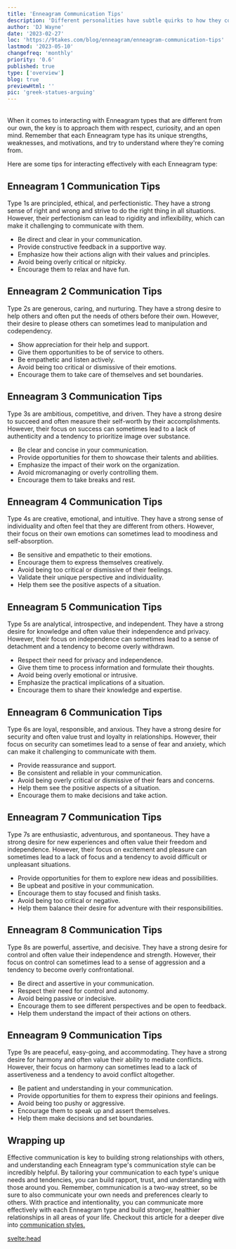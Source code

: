 ```yaml
---
title: 'Enneagram Communication Tips'
description: 'Different personalities have subtle quirks to how they communicate, here are some tips to optimize your communication with them'
author: 'DJ Wayne'
date: '2023-02-27'
loc: 'https://9takes.com/blog/enneagram/enneagram-communication-tips'
lastmod: '2023-05-10'
changefreq: 'monthly'
priority: '0.6'
published: true
type: ['overview']
blog: true
previewHtml: ''
pic: 'greek-statues-arguing'
---
```


<script>
	import  PopCard  from "../../lib/components/atoms/PopCard.svelte";
</script>
<div
	style="display: flex;
    justify-content: center;
margin: 1rem 0;
	margin: 1rem 0;
	"
>
    <PopCard
    	image={`/blogs/greek-statues-arguing.webp`}
    	showIcon={false}
    	text="Enneagram type communication tips"
    	tint={true}
		aspectRatio={'1'}
    	subtext=""
    />
</div>

<p class="firstLetter">When it comes to interacting with Enneagram types that are different from our own, the key is to approach them with respect, curiosity, and an open mind. Remember that each Enneagram type has its unique strengths, weaknesses, and motivations, and try to understand where they're coming from. </p>
Here are some tips for interacting effectively with each Enneagram type:

## Enneagram 1 Communication Tips

Type 1s are principled, ethical, and perfectionistic. They have a strong sense of right and wrong and strive to do the right thing in all situations. However, their perfectionism can lead to rigidity and inflexibility, which can make it challenging to communicate with them.

- Be direct and clear in your communication.
- Provide constructive feedback in a supportive way.
- Emphasize how their actions align with their values and principles.
- Avoid being overly critical or nitpicky.
- Encourage them to relax and have fun.

## Enneagram 2 Communication Tips

Type 2s are generous, caring, and nurturing. They have a strong desire to help others and often put the needs of others before their own. However, their desire to please others can sometimes lead to manipulation and codependency.

- Show appreciation for their help and support.
- Give them opportunities to be of service to others.
- Be empathetic and listen actively.
- Avoid being too critical or dismissive of their emotions.
- Encourage them to take care of themselves and set boundaries.

## Enneagram 3 Communication Tips

Type 3s are ambitious, competitive, and driven. They have a strong desire to succeed and often measure their self-worth by their accomplishments. However, their focus on success can sometimes lead to a lack of authenticity and a tendency to prioritize image over substance.

- Be clear and concise in your communication.
- Provide opportunities for them to showcase their talents and abilities.
- Emphasize the impact of their work on the organization.
- Avoid micromanaging or overly controlling them.
- Encourage them to take breaks and rest.

## Enneagram 4 Communication Tips

Type 4s are creative, emotional, and intuitive. They have a strong sense of individuality and often feel that they are different from others. However, their focus on their own emotions can sometimes lead to moodiness and self-absorption.

- Be sensitive and empathetic to their emotions.
- Encourage them to express themselves creatively.
- Avoid being too critical or dismissive of their feelings.
- Validate their unique perspective and individuality.
- Help them see the positive aspects of a situation.

## Enneagram 5 Communication Tips

Type 5s are analytical, introspective, and independent. They have a strong desire for knowledge and often value their independence and privacy. However, their focus on independence can sometimes lead to a sense of detachment and a tendency to become overly withdrawn.

- Respect their need for privacy and independence.
- Give them time to process information and formulate their thoughts.
- Avoid being overly emotional or intrusive.
- Emphasize the practical implications of a situation.
- Encourage them to share their knowledge and expertise.

## Enneagram 6 Communication Tips

Type 6s are loyal, responsible, and anxious. They have a strong desire for security and often value trust and loyalty in relationships. However, their focus on security can sometimes lead to a sense of fear and anxiety, which can make it challenging to communicate with them.

- Provide reassurance and support.
- Be consistent and reliable in your communication.
- Avoid being overly critical or dismissive of their fears and concerns.
- Help them see the positive aspects of a situation.
- Encourage them to make decisions and take action.

## Enneagram 7 Communication Tips

Type 7s are enthusiastic, adventurous, and spontaneous. They have a strong desire for new experiences and often value their freedom and independence. However, their focus on excitement and pleasure can sometimes lead to a lack of focus and a tendency to avoid difficult or unpleasant situations.

- Provide opportunities for them to explore new ideas and possibilities.
- Be upbeat and positive in your communication.
- Encourage them to stay focused and finish tasks.
- Avoid being too critical or negative.
- Help them balance their desire for adventure with their responsibilities.

## Enneagram 8 Communication Tips

Type 8s are powerful, assertive, and decisive. They have a strong desire for control and often value their independence and strength. However, their focus on control can sometimes lead to a sense of aggression and a tendency to become overly confrontational.

- Be direct and assertive in your communication.
- Respect their need for control and autonomy.
- Avoid being passive or indecisive.
- Encourage them to see different perspectives and be open to feedback.
- Help them understand the impact of their actions on others.

## Enneagram 9 Communication Tips

Type 9s are peaceful, easy-going, and accommodating. They have a strong desire for harmony and often value their ability to mediate conflicts. However, their focus on harmony can sometimes lead to a lack of assertiveness and a tendency to avoid conflict altogether.

- Be patient and understanding in your communication.
- Provide opportunities for them to express their opinions and feelings.
- Avoid being too pushy or aggressive.
- Encourage them to speak up and assert themselves.
- Help them make decisions and set boundaries.

## Wrapping up

Effective communication is key to building strong relationships with others, and understanding each Enneagram type's communication style can be incredibly helpful. By tailoring your communication to each type's unique needs and tendencies, you can build rapport, trust, and understanding with those around you. Remember, communication is a two-way street, so be sure to also communicate your own needs and preferences clearly to others. With practice and intentionality, you can communicate more effectively with each Enneagram type and build stronger, healthier relationships in all areas of your life. Checkout this article for a deeper dive into <a href="enneagram-communication-tips" >communication styles.</a>

<svelte:head>

<meta property="og:image" content="https://9takes.com/blogs/greek-statues-arguing.webp" />
  <link rel="canonical" href="https://9takes.com/blog/enneagram/enneagram-communication-tips">
  <script type="application/ld+json">
  {
    "@context": "http://schema.org",
  "@graph": [
  {
  "@type": "Article",
  "mainEntityOfPage": {
    "@type": "WebPage",
    "@id": "https://9takes.com/blog/enneagram/enneagram-communication-tips"
  },
  "headline": "Enneagram Communication Tips",
  "image": "https://9takes.com/brand/darkRubix.png",
  "author": {
        "@type": "Person",
        "name": "DJ Wayne",
        "sameAs": [
          {
            "@id": "https://www.instagram.com/djwayne3/"
          },
          {
            "@id": "https://twitter.com/djwayne3"
          }
        ]
      },
      "mentions": {
        "@type": "Thing",
        "name": "Enneagram"
      },
      "publisher": {
          "@type": "Organization",
          "sameAs": [
            {
              "@id": "https://www.instagram.com/9takesdotcom/"
            },
            {
              "@id": "https://twitter.com/9takesdotcom"
            }
          ],
        "logo": {
          "@type": "ImageObject",
          "url": {
            "@id": "https://9takes.com/brand/darkRubix.png"
          }
        },
        "name": "9takes"
      }
  "datePublished": "2023-02-27",
  "dateModified": "2023-04-17",
  "description": "This article provides communication tips for each Enneagram type, helping individuals understand how to interact effectively with different personality types."
  },
  {
      "@type": "FAQPage",
      "mainEntity": [
        {
          "@type": "Question",
          "name": "How should one communicate with Enneagram Type 1?",
          "acceptedAnswer": {
            "@type": "Answer",
            "text": "Be direct and clear in your communication. Provide constructive feedback in a supportive way. Emphasize how their actions align with their values and principles. Avoid being overly critical or nitpicky. Encourage them to relax and have fun."
          }
        },
        {
          "@type": "Question",
          "name": "How should one communicate with Enneagram Type 2?",
          "acceptedAnswer": {
            "@type": "Answer",
            "text": "Show appreciation for their help and support. Give them opportunities to be of service to others. Be empathetic and listen actively. Avoid being too critical or dismissive of their emotions. Encourage them to take care of themselves and set boundaries."
          }
        },
        {
          "@type": "Question",
          "name": "How should one communicate with Enneagram Type 3?",
          "acceptedAnswer": {
            "@type": "Answer",
            "text": "Be clear and concise in your communication. Provide opportunities for them to showcase their talents and abilities. Emphasize the impact of their work on the organization. Avoid micromanaging or overly controlling them. Encourage them to take breaks and rest."
          }
        },
        {
          "@type": "Question",
          "name": "How should one communicate with Enneagram Type 4?",
          "acceptedAnswer": {
            "@type": "Answer",
            "text": "Be sensitive and empathetic to their emotions. Encourage them to express themselves creatively. Avoid being too critical or dismissive of their feelings. Validate their unique perspective and individuality. Help them see the positive aspects of a situation."
          }
        },
        {
          "@type": "Question",
          "name": "How should one communicate with Enneagram Type 5?",
          "acceptedAnswer": {
            "@type": "Answer",
            "text": "Respect their need for privacy and independence. Give them time to process information and formulate their thoughts. Avoid being overly emotional or intrusive. Emphasize the practical implications of a situation. Encourage them to share their knowledge and expertise."
          }
        },
        {
          "@type": "Question",
          "name": "How should one communicate with Enneagram Type 6?",
          "acceptedAnswer": {
            "@type": "Answer",
            "text": "Provide reassurance and support. Be consistent and reliable in your communication. Avoid being overly critical or dismissive of their fears and concerns. Help them see the positive aspects of a situation. Encourage them to make decisions and take action."
          }
        },
        {
          "@type": "Question",
          "name": "How should one communicate with Enneagram Type 7?",
          "acceptedAnswer": {
            "@type": "Answer",
            "text": "Provide opportunities for them to explore new ideas and possibilities. Be upbeat and positive in your communication. Encourage them to stay focused and finish tasks. Avoid being too critical or negative. Help them balance their desire for adventure with their responsibilities."
          }
        },
        {
          "@type": "Question",
          "name": "How should one communicate with Enneagram Type 8?",
          "acceptedAnswer": {
            "@type": "Answer",
            "text": "Be direct and assertive in your communication. Respect their need for control and autonomy. Avoid being passive or indecisive. Encourage them to see different perspectives and be open to feedback. Help them understand the impact of their actions on others."
          }
        },
        {
          "@type": "Question",
          "name": "How should one communicate with Enneagram Type 9?",
          "acceptedAnswer": {
            "@type": "Answer",
            "text": "Be patient and understanding in your communication. Provide opportunities for them to express their opinions and feelings. Avoid being too pushy or aggressive. Encourage them to speak up and assert themselves. Help them make decisions and set boundaries."
          }
        }
      ]
    }
  ]
}
</script>
</svelte:head>
